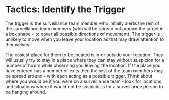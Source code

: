 [Title]: # (Tactics: Identify the Trigger)
[Difficulty]: # (Advanced)
[Order]: # (4)

#  Tactics: Identify the Trigger

The trigger is the surveillance team member who initially alerts the rest of the surveillance team members (who will be spread out around the target in a box shape - to cover all possible directions of movement). The trigger is unlikely to move when you leave your location as that may draw attention to themselves.

The easiest place for them to be located is in or outside your location. They will usually try to stay in a place where they can stay without suspicion for a number of hours while observing you leaving the location. If the place you have entered has a number of exits then the rest of the team members may be spread around - with each acting as a possible trigger. Think about where you would be if you were on a surveillance team - look for locations and situations where it would not be suspicious for a surveillance person to be hanging around.
